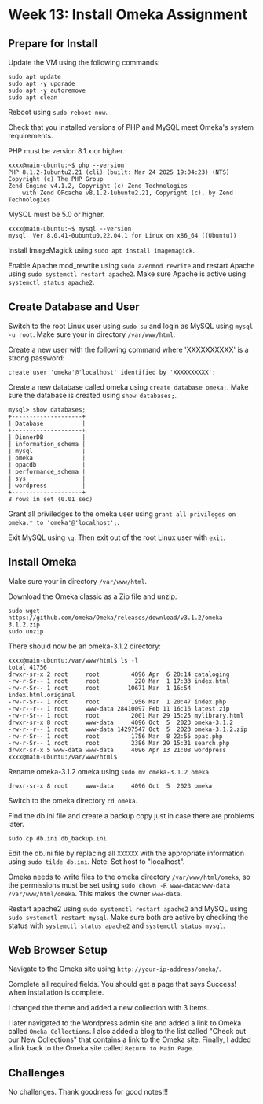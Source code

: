 # Week 13: Install Omeka Assignment

## Prepare for Install

Update the VM using the following commands:

``` 
sudo apt update
sudo apt -y upgrade
sudo apt -y autoremove
sudo apt clean
```
Reboot using `sudo reboot now`.

Check that you installed versions of PHP and MySQL meet Omeka's system requirements.  

PHP must be version 8.1.x or higher.
```
xxxx@main-ubuntu:~$ php --version
PHP 8.1.2-1ubuntu2.21 (cli) (built: Mar 24 2025 19:04:23) (NTS)
Copyright (c) The PHP Group
Zend Engine v4.1.2, Copyright (c) Zend Technologies
    with Zend OPcache v8.1.2-1ubuntu2.21, Copyright (c), by Zend Technologies
```

MySQL must be 5.0 or higher.
```
xxxx@main-ubuntu:~$ mysql --version
mysql  Ver 8.0.41-0ubuntu0.22.04.1 for Linux on x86_64 ((Ubuntu))
```

Install ImageMagick using `sudo apt install imagemagick`.

Enable Apache mod_rewrite using `sudo a2enmod rewrite` and restart Apache using `sudo systemctl restart apache2`.  Make sure Apache is active using `systemctl status apache2`. 


## Create Database and User

Switch to the root Linux user using `sudo su` and login as MySQL using `mysql -u root`.  Make sure your in directory `/var/www/html`.

Create a new user with the following command where 'XXXXXXXXXX' is a strong password:
```
create user 'omeka'@'localhost' identified by 'XXXXXXXXXX';
```

Create a new database called omeka using `create database omeka;`.  Make sure the database is created using `show databases;`.

```
mysql> show databases;
+--------------------+
| Database           |
+--------------------+
| DinnerDB           |
| information_schema |
| mysql              |
| omeka              |
| opacdb             |
| performance_schema |
| sys                |
| wordpress          |
+--------------------+
8 rows in set (0.01 sec)
```

Grant all priviledges to the omeka user using `grant all privileges on omeka.* to 'omeka'@'localhost';`.

Exit MySQL using `\q`. Then exit out of the root Linux user with `exit`.

## Install Omeka

Make sure your in directory `/var/www/html`.

Download the Omeka classic as a Zip file and unzip.

```
sudo wget https://github.com/omeka/Omeka/releases/download/v3.1.2/omeka-3.1.2.zip
sudo unzip 
```

There should now be an omeka-3.1.2 directory:

```
xxxx@main-ubuntu:/var/www/html$ ls -l
total 41756
drwxr-sr-x 2 root     root         4096 Apr  6 20:14 cataloging
-rw-r-Sr-- 1 root     root          220 Mar  1 17:33 index.html
-rw-r-Sr-- 1 root     root        10671 Mar  1 16:54 index.html.original
-rw-r-Sr-- 1 root     root         1956 Mar  1 20:47 index.php
-rw-r--r-- 1 root     www-data 28410097 Feb 11 16:16 latest.zip
-rw-r-Sr-- 1 root     root         2001 Mar 29 15:25 mylibrary.html
drwxr-sr-x 8 root     www-data     4096 Oct  5  2023 omeka-3.1.2
-rw-r--r-- 1 root     www-data 14297547 Oct  5  2023 omeka-3.1.2.zip
-rw-r-Sr-- 1 root     root         1756 Mar  8 22:55 opac.php
-rw-r-Sr-- 1 root     root         2386 Mar 29 15:31 search.php
drwxr-sr-x 5 www-data www-data     4096 Apr 13 21:08 wordpress
xxxx@main-ubuntu:/var/www/html$ 
```

Rename omeka-3.1.2 omeka using `sudo mv omeka-3.1.2 omeka`.

```
drwxr-sr-x 8 root     www-data     4096 Oct  5  2023 omeka
```

Switch to the omeka directory `cd omeka`. 

Find the db.ini file and create a backup copy just in case there are problems later.  

```
sudo cp db.ini db_backup.ini
```

Edit the db.ini file by replacing all `XXXXXX` with the appropriate information using `sudo tilde db.ini`.  Note: Set host to "localhost".  

Omeka needs to write files to the omeka directory `/var/www/html/omeka`, so the permissions must be set using `sudo chown -R www-data:www-data /var/www/html/omeka`. This makes the owner `www-data`.

Restart apache2 using `sudo systemctl restart apache2` and MySQL using `sudo systemctl restart mysql`. Make sure both are active by checking the status with `systemctl status apache2` and `systemctl status mysql`.

## Web Browser Setup

Navigate to the Omeka site using `http://your-ip-address/omeka/`.

Complete all required fields.  You should get a page that says Success! when installation is complete.

I changed the theme and added a new collection with 3 items. 

I later navigated to the Wordpress admin site and added a link to Omeka called `Omeka Collections`.  I also added a blog to the list called "Check out our New Collections" that contains a link to the Omeka site.  Finally, I added a link back to the Omeka site called `Return to Main Page`.  

## Challenges

No challenges.  Thank goodness for good notes!!!
